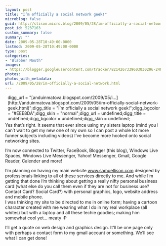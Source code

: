 ```yaml
---
layout: post
title: "I’m officially a social network geek!"
microblog: false
guid: http://slison.micro.blog/2009/05/28/im-officially-a-social-network.html
post_id: 5237163
custom_summary: false
summary: ""
date: 2009-05-28T10:49:00-0000
lastmod: 2009-05-28T10:49:00-0000
type: post
categories:
- "Blabber Mouth"
images:
- https://blogger.googleusercontent.com/tracker/8214267339603030296-24829348645671267?l=samlison.blogspot.com
photos:
photos_with_metadata:
url: /2009/05/28/im-officially-a-social-network.html
---
```

<div class="wlWriterHeaderFooter" style="float:right;margin:0;padding:0 0 4px 8px;">digg_url = "[anduinmatova.blogspot.com/2009/05/i...](http://anduinmatova.blogspot.com/2009/05/im-officially-social-network-geek.html)";digg_title = "I’m officially a social network geek!";digg_bgcolor = "#EEE8DA";digg_skin = "normal";digg_url = undefined;digg_title = undefined;digg_bgcolor = undefined;digg_skin = undefined;</div><p>Yes that’s right. It seems that ever since using my sisters laptop (mind you I can’t wait to get my new one of my own so I can post a whole lot more funner subjects including videos) I’ve become more hooked onto social networking sites.</p>  <p>I’m now connected to Twitter, FaceBook, Blogger (this blog), Windows Live Spaces, Windows Live Messenger, Yahoo! Messenger, Gmail, Google Reader, Calender and more!</p>  <p>I’m planning on having my main website <a href="http://www.samuellison.com">www.samuellison.com</a> designed by professionals linking to all of these services directly to me. And while I’m getting that done I’m thinking about getting a really nifty personal business card (what else do you call them even if they are not for business use? Contact Card? Social Card?) with personal graphics, logo, website address and mobile phone.     <br>I was thinking my site to be directed to me in online form; having a cartoon character created with me wearing what I do in my real workplace (all whites) but with a laptop and all these techie goodies; making him somewhat cool yet… meaty :P </p>  <p>I’ll get a quote on web design and graphics design. It’ll be one page only with perhaps a contact form to my gmail account or something. We’ll see what I can get done!</p>  <div class="blogger-post-footer"><img width="1" height="1" src="https://blogger.googleusercontent.com/tracker/8214267339603030296-24829348645671267?l=samlison.blogspot.com" alt=""></div>
